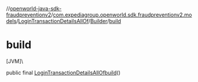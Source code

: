 //[openworld-java-sdk-fraudpreventionv2](../../../../index.md)/[com.expediagroup.openworld.sdk.fraudpreventionv2.models](../../index.md)/[LoginTransactionDetailsAllOf](../index.md)/[Builder](index.md)/[build](build.md)

# build

[JVM]\

public final [LoginTransactionDetailsAllOf](../index.md)[build](build.md)()
